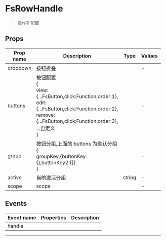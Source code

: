 # FsRowHandle

> 操作列配置

## Props

| Prop name | Description                                                                                                                                                                     | Type   | Values | Default   |
| --------- | ------------------------------------------------------------------------------------------------------------------------------------------------------------------------------- | ------ | ------ | --------- |
| dropdown  | 按钮折叠                                                                                                                                                                        |        | -      |           |
| buttons   | 按钮配置<br>{<br> view:{...FsButton,click:Function,order:1},<br> edit:{...FsButton,click:Function,order:2},<br> remove:{...FsButton,click:Function,order:3},<br> ...自定义<br>} |        | -      |           |
| group     | 按钮分组,上面的 buttons 为默认分组<br> {<br> groupKey:{buttonKey:{},buttonKey2:{}}<br> }                                                                                        |        | -      |           |
| active    | 当前激活分组                                                                                                                                                                    | string | -      | "default" |
| scope     | scope                                                                                                                                                                           |        | -      |           |

## Events

| Event name | Properties | Description |
| ---------- | ---------- | ----------- |
| handle     |            |

---
